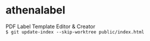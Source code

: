 # athenalabel
PDF Label Template Editor &amp; Creator  
`$ git update-index --skip-worktree public/index.html`
